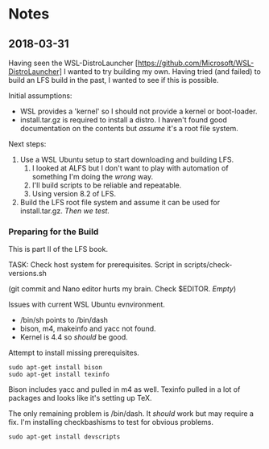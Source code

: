 # Notes

## 2018-03-31

Having seen the WSL-DistroLauncher [https://github.com/Microsoft/WSL-DistroLauncher] I wanted to try building my own. Having tried (and failed) to build an LFS build in the past, I wanted to see if this is possible.

Initial assumptions:

* WSL provides a 'kernel' so I should not provide a kernel or boot-loader.
* install.tar.gz is required to install a distro. I haven't found good documentation on the contents but *assume* it's a root file system.

Next steps:

1. Use a WSL Ubuntu setup to start downloading and building LFS.
    1. I looked at ALFS but I don't want to play with automation of something I'm doing the *wrong* way.
    1. I'll build scripts to be reliable and repeatable.
    1. Using version 8.2 of LFS.
1. Build the LFS root file system and assume it can be used for install.tar.gz. *Then we test.*

### Preparing for the Build

This is part II of the LFS book.

TASK: Check host system for prerequisites. Script in scripts/check-versions.sh

(git commit and Nano editor hurts my brain. Check $EDITOR. *Empty*)

Issues with current WSL Ubuntu evnvironment.

* /bin/sh points to /bin/dash
* bison, m4, makeinfo and yacc not found. 
* Kernel is 4.4 so *should* be good.

Attempt to install missing prerequisites.

``` shell
sudo apt-get install bison
sudo apt-get install texinfo
```

Bison includes yacc and pulled in m4 as well. Texinfo pulled in a lot of packages and looks like it's setting up TeX.

The only remaining problem is /bin/dash. It *should* work but may require a fix. I'm installing checkbashisms to test for obvious problems.

``` shell
sudo apt-get install devscripts
```
